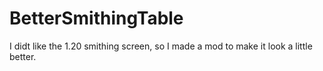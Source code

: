 # BetterSmithingTable
I didt like the 1.20 smithing screen, so I made a mod to make it look a little better.

